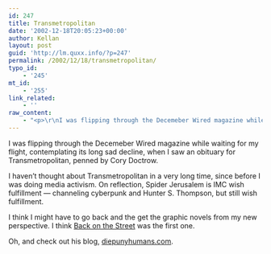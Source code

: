 ```yaml
---
id: 247
title: Transmetropolitan
date: '2002-12-18T20:05:23+00:00'
author: Kellan
layout: post
guid: 'http://lm.quxx.info/?p=247'
permalink: /2002/12/18/transmetropolitan/
typo_id:
    - '245'
mt_id:
    - '255'
link_related:
    - ''
raw_content:
    - "<p>\r\nI was flipping through the Decemeber Wired magazine while waiting for my flight, contemplating its long sad decline, when I saw an obituary for <a hre=\\\"http://www.transmetropolitan.com/\\\">Transmetropolitan</a>, penned by Cory Doctrow.\r\n</p>\r\n<p>\r\nI haven\\'t thought about Transmetropolitan in a very long time, since before I was doing media activism.  On reflection, Spider Jerusalem is IMC wish fulfillment -- channeling cyberpunk and Hunter S. Thompson, but still wish fulfillment.\r\n</p>\r\n<p>\r\nI think I might have to go back and the get the graphic novels from my new perspective.  I think <a href=\\\"http://www.amazon.com/exec/obidos/tg/detail/-/1563894459/qid=/sr=/ref=cm_lm_asin/104-1511190-6720706?v=glance\\\">Back on the Street</a> was the first one.\r\n</p>\r\n<p>\r\nOh, and check out his blog, <a href=\\\"http://www.diepunyhumans.com\\\">diepunyhumans.com</a>.\r\n</p>"
---
```


I was flipping through the Decemeber Wired magazine while waiting for my flight, contemplating its long sad decline, when I saw an obituary for <a hre="http://www.transmetropolitan.com/">Transmetropolitan</a>, penned by Cory Doctrow.

I haven’t thought about Transmetropolitan in a very long time, since before I was doing media activism. On reflection, Spider Jerusalem is IMC wish fulfillment — channeling cyberpunk and Hunter S. Thompson, but still wish fulfillment.

I think I might have to go back and the get the graphic novels from my new perspective. I think [Back on the Street](http://www.amazon.com/exec/obidos/tg/detail/-/1563894459/qid=/sr=/ref=cm_lm_asin/104-1511190-6720706?v=glance) was the first one.

Oh, and check out his blog, [diepunyhumans.com](http://www.diepunyhumans.com).